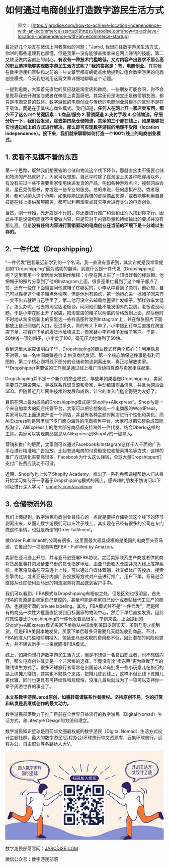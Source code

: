 <!--yml
category: 未分类
date: 2022-06-26 00:00:00
-->

# 如何通过电商创业打造数字游民生活方式

> 原文：[https://jarodise.com/how-to-achieve-location-independence-with-an-ecommerce-startup](https://jarodise.com/how-to-achieve-location-independence-with-an-ecommerce-startup)

最近好几个朋友在微信上问我类似的问题："Jarod, 我很向往数字游民生活方式，你讲的那些道理我也都懂，但是我第一没有能够直接拿来在网上赚钱的技能，第二又缺乏做内容创业的耐心，**有没有一种技术门槛略低，又对内容产出要求不那么高的职业选择能够实现数字游民生活方式呢？“我的答案是：有，电商创业**。其实我在数字游民扫盲贴和之前的一些文章里都有蜻蜓点水地提到过适合数字游民的电商创业模式，今天我想利用这篇文章详细地聊聊这个话题。

一提到电商，大家首先直觉的反应就是淘宝店和微商。一些朋友可能会问，你不会是推荐我去开淘宝店或者在微信上卖面膜吧。其实无论是淘宝还是微信朋友圈，都只是电商交易的载体。数字游民的电商创业与传统的电商创业最根本的区别不是在于载体，而是在于其核心商业模式。我们知道，**任何人在网上开一家店卖东西，都少不了这么四个关键因素：1.商品/服务 2.营销渠道 3.支付手段 4.仓储物流。仔细分析一下，我们会发现，除去第四条仓储物流，其余的三个都在线上，如果能够把它也通过线上的方式进行解决，那么即可实现数字游民的地理不受限（location independence）。接下来，我们就来聊聊如何打造一个100%线上的电商创业模式。**

## 1\. 卖看不见摸不着的东西

第一个思路，既然我们想要省略仓储和物流这个线下环节，那就直接卖不需要仓储和物流的产品就好了。大家可以想想，自己平时除了在淘宝上买各种吃穿用以外，有没有买过一些不需要卖家使用快递发货的产品，例如各种游戏点卡，视频网站会员，星巴克优惠券，亦或是一些专业的服务。总的来说，任何虚拟产品，或者服务，都可以纳入这个范畴。如果你能找到靠谱的虚拟商品货源，或者能够利用自身技能在线上提供某项服务，都可以利用淘宝或其它平台进行类似的电商创业。

当然，刚一开始，光开店是不行的，你还要进行推广和营销让别人找到你才行。因此并不是说做电商就不需要做内容，只是它对于内容质量和持续输出的要求并没有那么高。但是**没有任何内容进行营销驱动的电商创业在当前的环境下是十分难以生存的。**

## 2\. 一件代发（Dropshipping）

“一件代发”是我最近新学到的一个名词，我一直没有意识到，其实它就是我常常提到的“Dropshipping”最为贴切的翻译。到底什么是一件代发（Dropshipping）呢？这里我用一个案例给大家稍作解释：小李在网上买了一顶很好看的棒球帽，他把帽子的照片分享到了他的Instagram上面，很多歪果仁看到了这个帽子都点了赞，还有一些在下面留言问他这帽子在哪买的，小李从中看到了商机，他心想，自己可以靠卖这个帽子赚点外快啊，但是他也有顾虑，第一他担心进一批帽子回来万一卖不出去就砸自己手里了，第二他可没空去邮局给歪果仁发帽子，那样效率太低了。怎么办呢，他去跟淘宝店老板谈，问问他们能不能发国外的包裹，老板说没问题。于是小李在网上开了家店，把淘宝店的帽子以两倍的价格放到上面，然后他时不时地从淘宝店新上的货里选一些样品图片发到Instagram上，并在每张照片下面都放上自己网店的入口，没过多久，真的有人下单了，小李接到订单后直接在淘宝店下单，把客户下单的发货地址填进去，商家替小李将帽子发给了客户。于是，50块钱一顶的帽子，小李卖了100，毫无压力地赚到了50块。

看到这里大家应该明白了**，Dropshipping的商业模式有两个核心：1.利用信息不对等，做一名中间商赚差价 2.供货商代发货。第一个核心确保这件事是有利可图的，第二个核心则将线下部分的仓储和物流剥离出来，真正地解放卖家。**Dropshipper需要做的工作就是通过线上推广活动将货源与卖家串联起来。

Dropshipping并不是一个新兴的商业模式，早些年如果要做Dropshipping，卖家需要自己架设网站，寻找联系靠谱货源和卖家，手动编辑商品信息，并且为网站做SEO。但随着近几年网络技术的发展和成熟，让它的准入门槛变得更为友好了。

目前在网上最为成熟的Dropshipping模式是“Shopify+Aliexpress”。Shopify是一个来自加拿大的网店托管平台，大家可以把它想象成一个电商版的WordPress，卖家可以在上面迅速开设一个网店，并且有各种主题对网店进行个性化和美化。而AliExpress则是阿里旗下专门面向海外的电商零售平台，大家可以把它想象成国际版淘宝，AliExpress上的绝大部分商品都支持海外一件代发。结合Oberlo这样的工具，卖家可以实现商品信息从AliExpress到Shopify的一键导入。

营销和推广的层面，卖家则可以通过Facebook和Instagram这样千人千面的广告平台进行精准地广告投放，比起普通电商的付费橱窗位和搜索排名等方式，这样的推广方式转化率要高很多。Facebook为什么这么赚钱，全球大量Dropshipper们支付广告费应该功不可没。

近期，Shopify也上线了Shopify Academy，推出了一系列免费课程帮助人们从零开始学习如何开一家基于Dropshipping模式的网店，感兴趣的朋友不妨访问以下网址进行深入学习： [shopify.com/academy](https://www.shopify.com/academy)

## 3\. 仓储物流外包

我们上面提到，数字游民电商创业最核心的一点就是要把仓储物流这个线下的环节剥离出来，从而让数字游民们可以专注于线上。其实现在已经有很多的公司在专门做这件事情，也就是所谓的Order fulfilment。

做Order Fulfillment的公司有很多，这里面最大最具规模的是美国的电商巨头亚马逊，它推出的一项服务叫做FBA - Fulfilled by Amazon。

卖家在亚马逊上开店，并与亚马逊签署FBA协议。之后卖家联系生产商或者供货商将货品批量打包发给亚马逊的货仓指定地址，由亚马逊收入仓库并录入线上库存系统，卖家将货品在亚马逊上上线，可以通过自媒体营销，社交媒体广告投放，搜索引擎优化，或者亚马孙内部广告投放等方式对产品进行推广，用户下单，亚马逊会直接从仓库使用亚马逊的物流服务将商品送到客户手中。

我们可以看到，FBA模式与Dropshipping有相似之处，但是区别也很明显，首先FBA的货源是由卖家自己掌控的，甚至可能是卖家自己设计或者贴标代工生产的商品，也就是所谓的private labeling。其次，FBA模式并不是“一件代发”，而是所有的商品一次性大批量直接发到目标国家的物流中心，然后下单后直接发货。因此时效性要比Dropshipping的一件代发要高很多。举例来说，上面提到的Shopify+AliExpress模式买家下单后从中国发到美国少则10天，多则几周才能到货，但是FBA美国本地发货，买家下单后最多只需要几天就能收到商品。不过，FBA的准入门槛和前期投入，包括亚马逊收取的费用都不低，因此潜在的风险也更大，并不建议新手一上来就瞄准FBA模式。

综上，如果你想打造数字游民生活方式，但是不想做一名自由职业者，也不想做内容，那么电商创业其实是一个非常棒的选择，毕竟没有比“卖东西”更为直截了当的赚钱谋生方式了。很多环球旅行者常常在出国前从义乌批发一些小玩意儿在旅行的路上练摊儿赚钱，其实也不妨换个思路，把摊儿练到线上，这样不但比线下练摊儿更优雅，同时也更具有可持续性和规模性，没准儿最后就成为了一项可以支持你一辈子周游世界的事业了。

**本文系数字游民Jarod原创，如需转载请联系作者授权。坚持原创不易，你的打赏和转发是我继续创作的最大动力。**

数字游民部落致力于推广目前在全世界日益流行的数字游民（Digital Nomad）生活方式，和Lifestyle Design的方法和理念。

数字游民知识星球是目前华文圈最权威的数字游民（Digital Nomad）生活方式设计主题社群，最大的数字游民/远程办公/环球旅行中文资源库，云集环球旅行，远程办公，自由职业等各路达人大V。

![zsxq.png](img/5cf71b5f7fa3b434ca6cd02ce5192333.png)

数字游民部落官网：[JARODISE.COM](http://JARODISE.COM)

微信公众号：数字游民部落